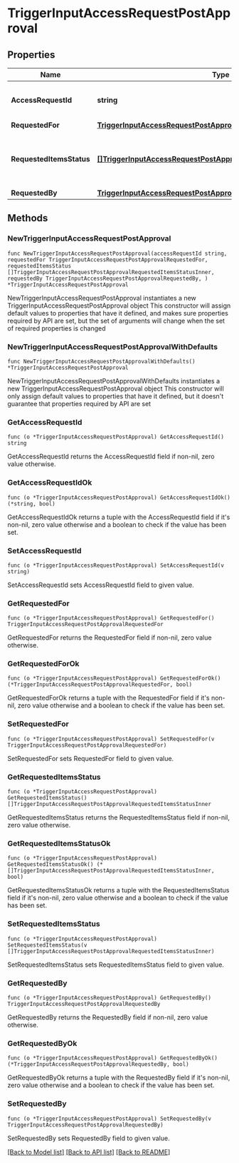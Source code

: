 # TriggerInputAccessRequestPostApproval

## Properties

Name | Type | Description | Notes
------------ | ------------- | ------------- | -------------
**AccessRequestId** | **string** | The unique ID of the access request. | 
**RequestedFor** | [**TriggerInputAccessRequestPostApprovalRequestedFor**](TriggerInputAccessRequestPostApprovalRequestedFor.md) |  | 
**RequestedItemsStatus** | [**[]TriggerInputAccessRequestPostApprovalRequestedItemsStatusInner**](TriggerInputAccessRequestPostApprovalRequestedItemsStatusInner.md) | Details on the outcome of each access item. | 
**RequestedBy** | [**TriggerInputAccessRequestPostApprovalRequestedBy**](TriggerInputAccessRequestPostApprovalRequestedBy.md) |  | 

## Methods

### NewTriggerInputAccessRequestPostApproval

`func NewTriggerInputAccessRequestPostApproval(accessRequestId string, requestedFor TriggerInputAccessRequestPostApprovalRequestedFor, requestedItemsStatus []TriggerInputAccessRequestPostApprovalRequestedItemsStatusInner, requestedBy TriggerInputAccessRequestPostApprovalRequestedBy, ) *TriggerInputAccessRequestPostApproval`

NewTriggerInputAccessRequestPostApproval instantiates a new TriggerInputAccessRequestPostApproval object
This constructor will assign default values to properties that have it defined,
and makes sure properties required by API are set, but the set of arguments
will change when the set of required properties is changed

### NewTriggerInputAccessRequestPostApprovalWithDefaults

`func NewTriggerInputAccessRequestPostApprovalWithDefaults() *TriggerInputAccessRequestPostApproval`

NewTriggerInputAccessRequestPostApprovalWithDefaults instantiates a new TriggerInputAccessRequestPostApproval object
This constructor will only assign default values to properties that have it defined,
but it doesn't guarantee that properties required by API are set

### GetAccessRequestId

`func (o *TriggerInputAccessRequestPostApproval) GetAccessRequestId() string`

GetAccessRequestId returns the AccessRequestId field if non-nil, zero value otherwise.

### GetAccessRequestIdOk

`func (o *TriggerInputAccessRequestPostApproval) GetAccessRequestIdOk() (*string, bool)`

GetAccessRequestIdOk returns a tuple with the AccessRequestId field if it's non-nil, zero value otherwise
and a boolean to check if the value has been set.

### SetAccessRequestId

`func (o *TriggerInputAccessRequestPostApproval) SetAccessRequestId(v string)`

SetAccessRequestId sets AccessRequestId field to given value.


### GetRequestedFor

`func (o *TriggerInputAccessRequestPostApproval) GetRequestedFor() TriggerInputAccessRequestPostApprovalRequestedFor`

GetRequestedFor returns the RequestedFor field if non-nil, zero value otherwise.

### GetRequestedForOk

`func (o *TriggerInputAccessRequestPostApproval) GetRequestedForOk() (*TriggerInputAccessRequestPostApprovalRequestedFor, bool)`

GetRequestedForOk returns a tuple with the RequestedFor field if it's non-nil, zero value otherwise
and a boolean to check if the value has been set.

### SetRequestedFor

`func (o *TriggerInputAccessRequestPostApproval) SetRequestedFor(v TriggerInputAccessRequestPostApprovalRequestedFor)`

SetRequestedFor sets RequestedFor field to given value.


### GetRequestedItemsStatus

`func (o *TriggerInputAccessRequestPostApproval) GetRequestedItemsStatus() []TriggerInputAccessRequestPostApprovalRequestedItemsStatusInner`

GetRequestedItemsStatus returns the RequestedItemsStatus field if non-nil, zero value otherwise.

### GetRequestedItemsStatusOk

`func (o *TriggerInputAccessRequestPostApproval) GetRequestedItemsStatusOk() (*[]TriggerInputAccessRequestPostApprovalRequestedItemsStatusInner, bool)`

GetRequestedItemsStatusOk returns a tuple with the RequestedItemsStatus field if it's non-nil, zero value otherwise
and a boolean to check if the value has been set.

### SetRequestedItemsStatus

`func (o *TriggerInputAccessRequestPostApproval) SetRequestedItemsStatus(v []TriggerInputAccessRequestPostApprovalRequestedItemsStatusInner)`

SetRequestedItemsStatus sets RequestedItemsStatus field to given value.


### GetRequestedBy

`func (o *TriggerInputAccessRequestPostApproval) GetRequestedBy() TriggerInputAccessRequestPostApprovalRequestedBy`

GetRequestedBy returns the RequestedBy field if non-nil, zero value otherwise.

### GetRequestedByOk

`func (o *TriggerInputAccessRequestPostApproval) GetRequestedByOk() (*TriggerInputAccessRequestPostApprovalRequestedBy, bool)`

GetRequestedByOk returns a tuple with the RequestedBy field if it's non-nil, zero value otherwise
and a boolean to check if the value has been set.

### SetRequestedBy

`func (o *TriggerInputAccessRequestPostApproval) SetRequestedBy(v TriggerInputAccessRequestPostApprovalRequestedBy)`

SetRequestedBy sets RequestedBy field to given value.



[[Back to Model list]](../README.md#documentation-for-models) [[Back to API list]](../README.md#documentation-for-api-endpoints) [[Back to README]](../README.md)



